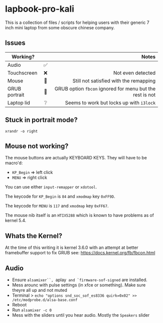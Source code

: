 # lapbook-pro-kali
This is a collection of files / scripts for helping users with their generic 7 inch mini laptop from some obscure chinese company.

## Issues

| Working?      |     | Notes                                                    |
| ------------- |:---:| --------------------------------------------------------:|
| Audio         | ✅   |                                                          |
| Touchscreen   | ❌   | Not even detected                                        |
| Mouse         | 🚧  | Still not satisfied with the remapping                   |
| GRUB portrait | 🚧  | GRUB option `fbcon` ignored for menu but the rest is not |
| Laptop lid    | ❔   | Seems to work but locks up with `i3lock`                 |

## Stuck in portrait mode? 
`xrandr -o right` 

## Mouse not working?
The mouse buttons are actually KEYBOARD KEYS. They will have to be macro'd:

- `KP_Begin` => left click 
- `MENU` => right click

You can use either `input-remapper` or `xdotool`. 

The keycode for `KP_Begin` is `84` and `xmodmap` key `0xFF9D`.

The keycode for `MENU` is  `117` and `xmodmap` key `0xFF67`.

The mouse nib itself is an `HTIX5288` which is known to have problems as of kernel 5.4.

## Whats the Kernel?
At the time of this writing it is kernel 3.6.0 with an attempt at better framebuffer support to fix GRUB see: https://docs.kernel.org/fb/fbcon.html

## Audio 
- Ensure `alsamixer``, `aplay`` and `firmware-sof-signed`` are installed. 
- Mess arounc with pulse settings (in xfce or something). Make sure theyre all up and not muted
- Terminal > `echo "options snd_soc_sof_es8336 quirk=0x02" >> /etc/modprobe.d/alsa-base.conf`
- Reboot
- Run `alsamixer -c 0`
- Mess with the sliders until you hear audio. Mostly the `Speakers` slider
